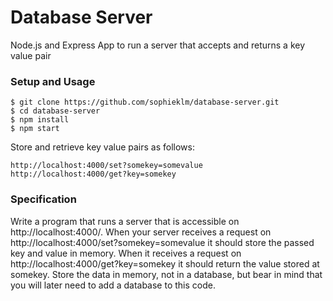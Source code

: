 # Database Server

Node.js and Express App to run a server that accepts and returns a key value pair

### Setup and Usage
```
$ git clone https://github.com/sophieklm/database-server.git
$ cd database-server
$ npm install
$ npm start
```
Store and retrieve key value pairs as follows:

```
http://localhost:4000/set?somekey=somevalue
http://localhost:4000/get?key=somekey
```

### Specification

Write a program that runs a server that is accessible on http://localhost:4000/. When your server receives a request on http://localhost:4000/set?somekey=somevalue it should store the passed key and value in memory. When it receives a request on http://localhost:4000/get?key=somekey it should return the value stored at somekey. Store the data in memory, not in a database, but bear in mind that you will later need to add a database to this code.
